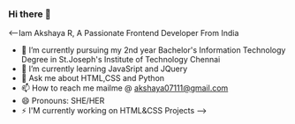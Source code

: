 ### Hi there 👋
<--Iam Akshaya R,
A Passionate Frontend Developer From India

- 🔭 I’m currently pursuing my 2nd year Bachelor's Information Technology Degree in St.Joseph's Institute of Technology Chennai
- 🌱 I’m currently learning JavaSript and JQuery
- 💬 Ask me about HTML,CSS and Python
- 📫 How to reach me mailme @ akshaya07111@gmail.com
- 😄 Pronouns: SHE/HER
- ⚡ I'M currently working on HTML&CSS Projects
-->
